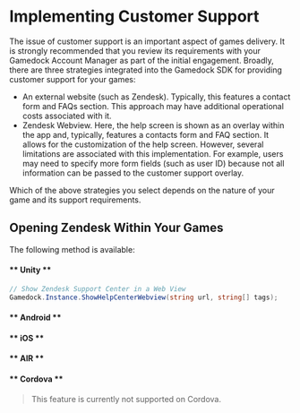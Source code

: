 # Implementing Customer Support

The issue of customer support is an important aspect of games delivery. It is strongly recommended that you review its requirements with your Gamedock Account Manager as part of the initial engagement. Broadly, there are three strategies integrated into the Gamedock SDK for providing customer support for your games:
* An external website (such as Zendesk). Typically, this features a contact form and FAQs section. This approach may have additional operational costs associated with it.
* Zendesk Webview. Here, the help screen is shown as an overlay within the app and, typically, features a contacts form and FAQ section. It allows for the customization of the help screen. However, several limitations are associated with this implementation. For example, users may need to specify more form fields (such as user ID) because not all information can be passed to the customer support overlay.

Which of the above strategies you select depends on the nature of your game and its support requirements.

## Opening Zendesk Within Your Games

The following method is available:

<!-- tabs:start -->

#### ** Unity **

~~~C#
// Show Zendesk Support Center in a Web View 
Gamedock.Instance.ShowHelpCenterWebview(string url, string[] tags);
~~~

#### ** Android **



#### ** iOS **



#### ** AIR **



#### ** Cordova **

> This feature is currently not supported on Cordova.

<!-- tabs:end -->
